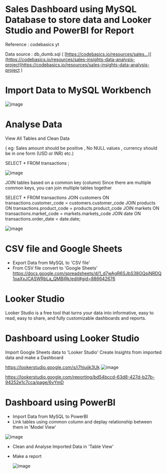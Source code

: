 # Sales Dashboard using MySQL Database to store data and Looker Studio and PowerBI for Report

Reference : codebasics yt

Data source : db_dumb.sql ( [https://codebasics.io/resources/sales...)](https://codebasics.io/resources/sales-insights-data-analysis-project)https://codebasics.io/resources/sales-insights-data-analysis-project )

# Import Data to MySQL Workbench

![image](https://github.com/TheDhumakSpot/Sales_Dashboard/assets/118016094/76780aa4-7be0-4935-82e2-480ab6262234)

# Analyse Data

View All Tables and Clean Data

( eg: Sales amount should be positive , No NULL values , currency should be in one form (USD or INR) etc.)

SELECT * FROM transactions ;

![image](https://github.com/TheDhumakSpot/Sales_Dashboard/assets/118016094/41b7da35-a2a8-487e-916e-8e3cabe7fb81)


JOIN tables based on a common key (column)
Since there are multiple common keys, you can join multiple tables together

SELECT *
FROM transactions
JOIN customers ON transactions.customer_code = customers.customer_code
JOIN products ON transactions.product_code = products.product_code
JOIN markets ON transactions.market_code = markets.markets_code
JOIN date ON transactions.order_date = date.date;

![image](https://github.com/TheDhumakSpot/Sales_Dashboard/assets/118016094/f4be3047-7a41-4cc5-a735-63fa44325e9f)

# CSV file and Google Sheets
- Export Data from MySQL to 'CSV file'
- From CSV file convert to  'Google Sheets'
 https://docs.google.com/spreadsheets/d/1_d7wAgR6SJbS38GQsjNRDQ1oaXxJCASWRbLa_QMBiRk/edit#gid=886642676

# Looker Studio

Looker Studio is a free tool that turns your data into informative, easy to read, easy to share, and fully customizable dashboards and reports.


# Dashboard using Looker Studio

Import Google Sheets data to 'Looker Studio'
Create Insights from imported data and make a Dashboard

https://lookerstudio.google.com/s/i7hjujjk3Uk
![image](https://github.com/TheDhumakSpot/Sales_Dashboard/assets/118016094/6853471b-72a9-4eea-bee3-4bda83ce1253)

https://lookerstudio.google.com/reporting/bd54bccd-63d8-427d-b27b-94252e1c7cca/page/6yYmD

# Dashboard using PowerBI

- Import Data from MySQL to PowerBI
- Link tables using common column and deplay relationship between them in 'Model View'

![image](https://github.com/TheDhumakSpot/Sales_Dashboard/assets/118016094/ced3258d-4194-425c-bd64-2918592acecb)

- Clean and Analyse Imported Data in 'Table View'
- Make a report

  ![image](https://github.com/TheDhumakSpot/Sales_Dashboard/assets/118016094/49214656-898c-4f94-bf1f-657f6f2e2c6d)


